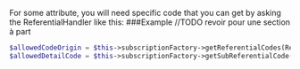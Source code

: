For some attribute, you will need specific code that you can get by asking the ReferentialHandler like this:
###Example //TODO revoir pour une section à part
``` php
$allowedCodeOrigin = $this->subscriptionFactory->getReferentialCodes(ReferentialHandler::REFERENTIAL_FUND_ORIGINS);
$allowedDetailCode = $this->subscriptionFactory->getSubReferentialCode(ReferentialHandler::REFERENTIAL_FUND_ORIGINS, $subReferential);
```